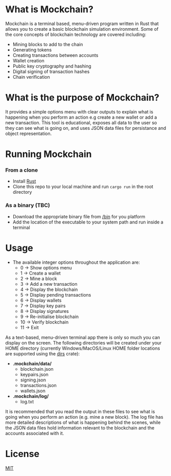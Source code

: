 # What is Mockchain?

Mockchain is a terminal based, menu-driven program written in Rust that allows you to create a basic blockchain simulation environment.
Some of the core concepts of blockchain technology are covered including:

- Mining blocks to add to the chain
- Generating tokens
- Creating transactions between accounts
- Wallet creation
- Public key cryptography and hashing
- Digital signing of transaction hashes
- Chain verification

# What is the purpose of Mockchain?

It provides a simple options menu with clear outputs to explain what is happening when you perform an action e.g create a new wallet or add a new transaction.
This tool is educational, exposes all data to the user so they can see what is going on, and uses JSON data files for persistance and object representation.

# Running Mockchain

### From a clone

- Install [Rust](https://www.rust-lang.org/tools/install)
- Clone this repo to your local machine and run <code>cargo run</code> in the root directory

### As a binary (TBC)

- Download the appropriate binary file from [/bin](https://github.com/sedexdev/mockchain/tree/main/bin) for you platform
- Add the location of the executable to your system path and run inside a terminal

# Usage

- The available integer options throughout the application are:
  - 0 -> Show options menu
  - 1 -> Create a wallet
  - 2 -> Mine a block
  - 3 -> Add a new transaction
  - 4 -> Display the blockchain
  - 5 -> Display pending transactions
  - 6 -> Display wallets
  - 7 -> Display key pairs
  - 8 -> Display signatures
  - 9 -> Re-initialise blockchain
  - 10 -> Verify blockchain
  - 11 -> Exit

As a text-based, menu-driven terminal app there is only so much you can display on the screen. The following directories will be created
under your HOME directory (currently Windows/MacOS/Linux HOME folder locations are supported using the [dirs](https://crates.io/crates/dirs) crate):

- **.mockchain/data/**
  - blockchain.json
  - keypairs.json
  - signing.json
  - transactions.json
  - wallets.json
- **.mockchain/log/**
  - log.txt

It is recommended that you read the output in these files to see what is going when you perform an action (e.g. mine a new block). The
log file has more detailed descriptions of what is happening behind the scenes, while the JSON data files hold information relevant to
the blockchain and the accounts associated with it.

# License

[MIT](https://github.com/sedexdev/mockchain_v2/blob/main/LICENSE)
